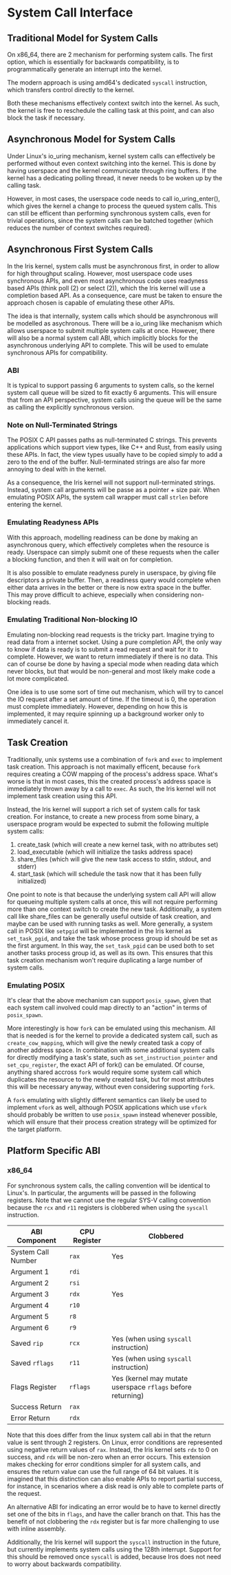 # System Call Interface

## Traditional Model for System Calls

On x86_64, there are 2 mechanism for performing system calls. The first option, which is essentially for backwards
compatibility, is to programmatically generate an interrupt into the kernel.

The modern approach is using amd64's dedicated `syscall` instruction, which transfers control directly to the kernel.

Both these mechanisms effectively context switch into the kernel. As such, the kernel is free to reschedule the calling
task at this point, and can also block the task if necessary.

## Asynchronous Model for System Calls

Under Linux's io_uring mechanism, kernel system calls can effectively be performed without even context switching into
the kernel. This is done by having userspace and the kernel communicate through ring buffers. If the kernel has a
dedicating polling thread, it never needs to be woken up by the calling task.

However, in most cases, the userspace code needs to call io_uring_enter(), which gives the kernel a change to process
the queued system calls. This can still be efficent than performing synchronous system calls, even for trivial
operations, since the system calls can be batched together (which reduces the number of context switches required).

## Asynchronous First System Calls

In the Iris kernel, system calls must be asynchronous first, in order to allow for high throughput scaling. However,
most userspace code uses synchronous APIs, and even most asynchronous code uses readyness based APIs (think poll (2) or
select (2)), which the Iris kernel will use a completion based API. As a consequence, care must be taken to ensure the
approach chosen is capable of emulating these other APIs.

The idea is that internally, system calls which should be asynchronous will be modelled as asychronous. There will be a
io_uring like mechanism which allows userspace to submit multiple system calls at once. However, there will also be a
normal system call ABI, which implicitly blocks for the asynchronous underlying API to complete. This will be used to
emulate synchronous APIs for compatibility.

### ABI

It is typical to support passing 6 arguments to system calls, so the kernel system call queue will be sized to fit
exactly 6 arguments. This will ensure that from an API perspective, system calls using the queue will be the same as
calling the explicitly synchronous version.

### Note on Null-Terminated Strings

The POSIX C API passes paths as null-terminated C strings. This prevents applications which support view types, like C++
and Rust, from easily using these APIs. In fact, the view types usually have to be copied simply to add a zero to the
end of the buffer. Null-terminated strings are also far more annoying to deal with in the kernel.

As a consequence, the Iris kernel will not support null-terminated strings. Instead, system call arguments will be passe
as a pointer + size pair. When emulating POSIX APIs, the system call wrapper must call `strlen` before entering the
kernel.

### Emulating Readyness APIs

With this approach, modelling readiness can be done by making an asynchronous query, which effectively completes when
the resource is ready. Userspace can simply submit one of these requests when the caller a blocking function, and then
it will wait on for completion.

It is also possible to emulate readyness purely in userspace, by giving file descriptors a private buffer. Then, a
readiness query would complete when either data arrives in the better or there is now extra space in the buffer. This
may prove difficult to achieve, especially when considering non-blocking reads.

### Emulating Traditional Non-blocking IO

Emulating non-blocking read requests is the tricky part. Imagine trying to read data from a internet socket. Using a
pure completion API, the only way to know if data is ready is to submit a read request and wait for it to complete.
However, we want to return immediately if there is no data. This can of course be done by having a special mode when
reading data which never blocks, but that would be non-general and most likely make code a lot more complicated.

One idea is to use some sort of time out mechanism, which will try to cancel the IO request after a set amount of time.
If the timeout is 0, the operation must complete immediately. However, depending on how this is implemented, it may
require spinning up a background worker only to immediately cancel it.

## Task Creation

Traditionally, unix systems use a combination of `fork` and `exec` to implement task creation. This approach is not
maximally efficent, because `fork` requires creating a COW mapping of the process's address space. What's worse is that
in most cases, this the created process's address space is immediately thrown away by a call to `exec`. As such, the
Iris kernel will not implement task creation using this API.

Instead, the Iris kernel will support a rich set of system calls for task creation. For instance, to create a new
process from some binary, a userspace program would be expected to submit the following multiple system calls:

1. create_task (which will create a new kernel task, with no attributes set)
2. load_executable (which will initialize the tasks address space)
3. share_files (which will give the new task access to stdin, stdout, and stderr)
4. start_task (which will schedule the task now that it has been fully initialized)

One point to note is that because the underlying system call API will allow for queueing multiple system calls at once,
this will not require performing more than one context switch to create the new task. Additionally, a system call like
share_files can be generally useful outside of task creation, and maybe can be used with running tasks as well. More
generally, a system call in POSIX like `setpgid` will be implemented in the Iris kernel as `set_task_pgid`, and take the
task whose process group id should be set as the first argument. In this way, the `set_task_pgid` can be used both to
set another tasks process group id, as well as its own. This ensures that this task creation mechanism won't require
duplicating a large number of system calls.

### Emulating POSIX

It's clear that the above mechanism can support `posix_spawn`, given that each system call involved could map directly
to an "action" in terms of `posix_spawn`.

More interestingly is how `fork` can be emulated using this mechanism. All that is needed is for the kernel to provide a
dedicated system call, such as `create_cow_mapping`, which will give the newly created task a copy of another address
space. In combination with some additional system calls for directly modifying a task's state, such as
`set_instruction_pointer` and `set_cpu_register`, the exact API of fork() can be emulated. Of course, anything shared
accross `fork` would require some system call which duplicates the resource to the newly created task, but for most
attributes this will be necessary anyway, without even considering supporting `fork`.

A `fork` emulating with slightly different semantics can likely be used to implement `vfork` as well, although POSIX
applications which use `vfork` should probably be written to use `posix_spawn` instead whenever possible, which will
ensure that their process creation strategy will be optimized for the target platform.

## Platform Specific ABI

### x86_64

For synchronous system calls, the calling convention will be identical to Linux's. In particular, the arguments will be
passed in the following registers. Note that we cannot use the regular SYS-V calling convention because the `rcx` and
`r11` registers is clobbered when using the `syscall` instruction.

| ABI Component      | CPU Register | Clobbered                                                   |
| ------------------ | ------------ | ----------------------------------------------------------- |
| System Call Number | `rax`        | Yes                                                         |
| Argument 1         | `rdi`        |                                                             |
| Argument 2         | `rsi`        |                                                             |
| Argument 3         | `rdx`        | Yes                                                         |
| Argument 4         | `r10`        |                                                             |
| Argument 5         | `r8`         |                                                             |
| Argument 6         | `r9`         |                                                             |
| Saved `rip`        | `rcx`        | Yes (when using `syscall` instruction)                      |
| Saved `rflags`     | `r11`        | Yes (when using `syscall` instruction)                      |
| Flags Register     | `rflags`     | Yes (kernel may mutate userspace `rflags` before returning) |
| Success Return     | `rax`        |                                                             |
| Error Return       | `rdx`        |                                                             |

Note that this does differ from the linux system call abi in that the return value is sent through 2 registers. On
Linux, error conditions are represented using negative return values of `rax`. Instead, the Iris kernel sets `rdx` to 0
on success, and `rdx` will be non-zero when an error occurs. This extension makes checking for error conditions simpler
for all system calls, and ensures the return value can use the full range of 64 bit values. It is imagined that this
distinction can also enable APIs to report partial success, for instance, in scenarios where a disk read is only able to
complete parts of the request.

An alternative ABI for indicating an error would be to have to kernel directly set one of the bits in `flags`, and have
the caller branch on that. This has the benefit of not clobbering the `rdx` register but is far more challenging to use
with inline assembly.

Additionally, the Iris kernel will support the `syscall` instruction in the future, but currently implements system
calls using the 128th interrupt. Support for this should be removed once `syscall` is added, because Iros does not need
to worry about backwards compatibility.
